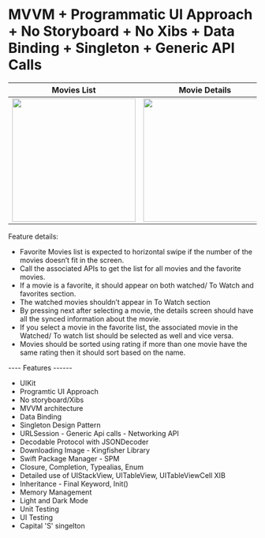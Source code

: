 # MVVM + Programmatic UI Approach + No Storyboard + No Xibs + Data Binding + Singleton + Generic API Calls



| Movies List      | Movie Details      |
|------------|-------------|
| <img src="https://user-images.githubusercontent.com/30188089/222958011-027e9aaa-df84-4a8d-9bec-4df4e23ac062.png" width="250"> | <img src="https://user-images.githubusercontent.com/30188089/222958303-c1416a8c-bb2a-4a5a-8507-500243416f98.png" width="250"> |

Feature details:
- Favorite Movies list is expected to horizontal swipe if the number of the movies doesn’t fit in the screen.
- Call the associated APIs to get the list for all movies and the favorite movies.
- If a movie is a favorite, it should appear on both watched/ To Watch and favorites section.
- The watched movies shouldn’t appear in To Watch section
- By pressing next after selecting a movie, the details screen should have all the synced information about the movie.
- If you select a movie in the favorite list, the associated movie in the Watched/ To watch list should be selected as well and vice versa.
- Movies should be sorted using rating if more than one movie have the same rating then it should sort based on the name.


---- Features ------
- UIKit
- Programtic UI Approach
- No storyboard/Xibs
- MVVM architecture
- Data Binding
- Singleton Design Pattern
- URLSession - Generic Api calls - Networking API
- Decodable Protocol with JSONDecoder
- Downloading Image - Kingfisher Library
- Swift Package Manager - SPM
- Closure, Completion, Typealias, Enum
- Detailed use of UIStackView, UITableView, UITableViewCell XIB
- Inheritance - Final Keyword, Init()
- Memory Management
- Light and Dark Mode
- Unit Testing
- UI Testing
- Capital 'S' singelton
